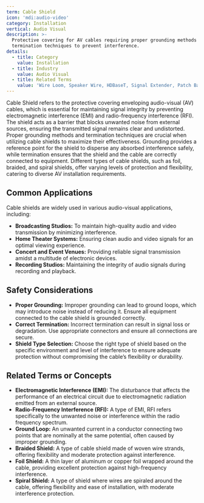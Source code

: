```yaml
---
term: Cable Shield
icon: 'mdi:audio-video'
category: Installation
vertical: Audio Visual
description: >-
  Protective covering for AV cables requiring proper grounding methods and
  termination techniques to prevent interference.
details:
  - title: Category
    value: Installation
  - title: Industry
    value: Audio Visual
  - title: Related Terms
    value: 'Wire Loom, Speaker Wire, HDBaseT, Signal Extender, Patch Bay'
---
```

Cable Shield refers to the protective covering enveloping audio-visual (AV) cables, which is essential for maintaining signal integrity by preventing electromagnetic interference (EMI) and radio-frequency interference (RFI). The shield acts as a barrier that blocks unwanted noise from external sources, ensuring the transmitted signal remains clear and undistorted. Proper grounding methods and termination techniques are crucial when utilizing cable shields to maximize their effectiveness. Grounding provides a reference point for the shield to disperse any absorbed interference safely, while termination ensures that the shield and the cable are correctly connected to equipment. Different types of cable shields, such as foil, braided, and spiral shields, offer varying levels of protection and flexibility, catering to diverse AV installation requirements.

## Common Applications

Cable shields are widely used in various audio-visual applications, including:

- **Broadcasting Studios:** To maintain high-quality audio and video transmission by minimizing interference.
- **Home Theater Systems:** Ensuring clean audio and video signals for an optimal viewing experience.
- **Concert and Event Venues:** Providing reliable signal transmission amidst a multitude of electronic devices.
- **Recording Studios:** Maintaining the integrity of audio signals during recording and playback.

## Safety Considerations

- **Proper Grounding:** Improper grounding can lead to ground loops, which may introduce noise instead of reducing it. Ensure all equipment connected to the cable shield is grounded correctly.
- **Correct Termination:** Incorrect termination can result in signal loss or degradation. Use appropriate connectors and ensure all connections are secure.
- **Shield Type Selection:** Choose the right type of shield based on the specific environment and level of interference to ensure adequate protection without compromising the cable’s flexibility or durability.

## Related Terms or Concepts

- **Electromagnetic Interference (EMI):** The disturbance that affects the performance of an electrical circuit due to electromagnetic radiation emitted from an external source.
- **Radio-Frequency Interference (RFI):** A type of EMI, RFI refers specifically to the unwanted noise or interference within the radio frequency spectrum.
- **Ground Loop:** An unwanted current in a conductor connecting two points that are nominally at the same potential, often caused by improper grounding.
- **Braided Shield:** A type of cable shield made of woven wire strands, offering flexibility and moderate protection against interference.
- **Foil Shield:** A thin layer of aluminum or copper foil wrapped around the cable, providing excellent protection against high-frequency interference.
- **Spiral Shield:** A type of shield where wires are spiraled around the cable, offering flexibility and ease of installation, with moderate interference protection.
